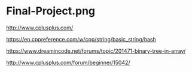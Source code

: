# Final-Project.png
http://www.cplusplus.com/

https://en.cppreference.com/w/cpp/string/basic_string/hash

https://www.dreamincode.net/forums/topic/201471-binary-tree-in-array/

http://www.cplusplus.com/forum/beginner/15042/
